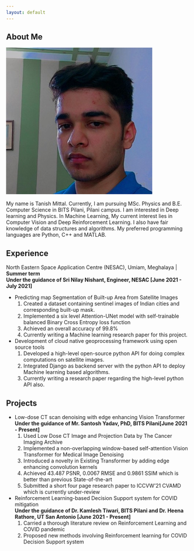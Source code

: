 ```yaml
---
layout: default
---
```


## About Me

<img class="profile-picture" src="me.jpg">

My name is Tanish Mittal. Currently, I am pursuing MSc. Physics and B.E. Computer Science in BITS Pilani, Pilani campus. I am interested in Deep learning and Physics. In Machine Learning, My current interest lies in Computer Vision and Deep Reinforcement Learning.  I also have fair knowledge of data structures and algorithms. My preferred programming languages are Python, C++ and MATLAB.

## Experience
North Eastern Space Application Centre (NESAC), Umiam, Meghalaya | **Summer term**  
__Under the guidance of Sri Nilay Nishant, Engineer, NESAC [June 2021 - July 2021]__
* Predicting map Segmentation of Built-up Area from Satellite Images
    1. Created a dataset containing sentinel images of Indian cities and corresponding built-up mask.
    1. Implemented a six level Attention-UNet model with self-trainable balanced Binary Cross Entropy loss function
    1. Achieved an overall accuracy of 99.8%
    1. Currently writing a Machine learning research paper for this project.
* Development of cloud native geoprocessing framework using open source tools
    1. Developed a high-level open-source python API for doing complex computations on satellite images.
    1. Integrated Django as backend server with the python API to deploy Machine learning based algorithms.
    1. Currently writing a research paper regarding the high-level python API also.
## Projects
* Low-dose CT scan denoising with edge enhancing Vision Transformer  
    __Under the guidance of Mr. Santosh Yadav, PhD, BITS Pilani[June 2021 - Present]__
    1. Used Low Dose CT Image and Projection Data by The Cancer Imaging Archive
    1. Implemented a non-overlapping window-based self-attention Vision Transformer for Medical Image Denoising
    1. Introduced a novelty in Existing Transformer by adding edge enhancing convolution kernels
    1. Achieved 43.487 PSNR, 0.0067 RMSE and 0.9861 SSIM which is better than previous State-of-the-art
    1. Submitted a short four page research paper to ICCVW’21 CVAMD which is currently under-review
* Reinforcement Learning-based Decision Support system for COVID mitigation   
   __Under the guidance of Dr. Kamlesh Tiwari, BITS Pilani and Dr. Heena Rathore, UT San Antonio [June 2021 - Present]__
    1. Carried a thorough literature review on Reinforcement Learning and COVID pandemic
    1. Proposed new methods involving Reinforcement learning for COVID Decision Support system

<!-- ## Research Interest

Lorem ipsum dolor sit amet, consectetur adipiscing elit. Aliquam finibus ipsum ac erat aliquam dapibus. Vestibulum vehicula placerat ex, a consectetur odio pharetra quis. Mauris id urna ante. Fusce pharetra diam ac nisi aliquet, vel egestas ex iaculis. Pellentesque laoreet cursus tellus sed pellentesque. Praesent a rhoncus elit. Nunc ipsum nisl, consequat sit amet pretium quis, gravida id ipsum.


<!-- ## Publications

1. F.Bar, J.Doe: Effects of having a placeholder of a name
2. S.Holmes, J.Watson: Consequences of living with a sociopath in London -->

<!-- ## Typography

This is a [link](http://google.com). Something *italics* and something **bold**.

Here is a table

Year | Award | Category
-----|-------|--------
2014 | Emmy  | Won Outstanding Lead Actor in a miniseries or a movie
2015 | BAFTA | Nominated for Best Leading Actor for Sherlock
2014 | Satellite | Won Best Actor miniseries or television film -->

<!-- Here is a horizontal rule

---

Here is a blockquote

> To a great mind, nothing is little

## References

* Foo Bar: Head of Department, Placeholder Names, Lorem
* John Doe: Associate Professor, Department of Computer Science, Ipsum
 -->
 
